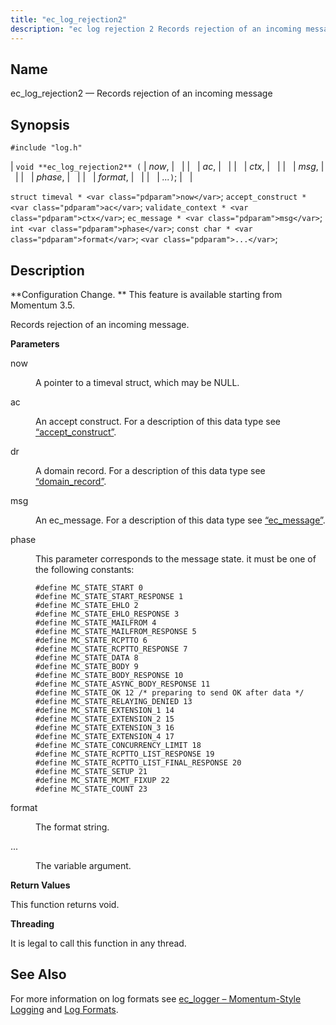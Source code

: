 ```yaml
---
title: "ec_log_rejection2"
description: "ec log rejection 2 Records rejection of an incoming message void ec log rejection 2 now ac ctx msg phase format struct timeval now accept construct ac validate context ctx ec message msg int phase const char format Configuration Change This feature is available starting from Momentum 3 5 Records..."
---
```


<a name="apis.ec_log_rejection2"></a> 
## Name

ec_log_rejection2 — Records rejection of an incoming message

## Synopsis

`#include "log.h"`

| `void **ec_log_rejection2** (` | <var class="pdparam">now</var>, |   |
|   | <var class="pdparam">ac</var>, |   |
|   | <var class="pdparam">ctx</var>, |   |
|   | <var class="pdparam">msg</var>, |   |
|   | <var class="pdparam">phase</var>, |   |
|   | <var class="pdparam">format</var>, |   |
|   | <var class="pdparam">...</var>`)`; |   |

`struct timeval * <var class="pdparam">now</var>`;
`accept_construct * <var class="pdparam">ac</var>`;
`validate_context * <var class="pdparam">ctx</var>`;
`ec_message * <var class="pdparam">msg</var>`;
`int <var class="pdparam">phase</var>`;
`const char * <var class="pdparam">format</var>`;
`<var class="pdparam">...</var>`;<a name="idp54253872"></a> 
## Description

**Configuration Change. ** This feature is available starting from Momentum 3.5.

Records rejection of an incoming message.

**<a name="idp54256752"></a> Parameters**

<dl class="variablelist">

<dt>now</dt>

<dd>

A pointer to a timeval struct, which may be NULL.

</dd>

<dt>ac</dt>

<dd>

An accept construct. For a description of this data type see [“accept_construct”](/momentum/3/3-api/structs-accept-construct).

</dd>

<dt>dr</dt>

<dd>

A domain record. For a description of this data type see [“domain_record”](/momentum/3/3-api/structs-domain-record).

</dd>

<dt>msg</dt>

<dd>

An ec_message. For a description of this data type see [“ec_message”](/momentum/3/3-api/structs-ec-message).

</dd>

<dt>phase</dt>

<dd>

This parameter corresponds to the message state. it must be one of the following constants:

```
#define MC_STATE_START 0
#define MC_STATE_START_RESPONSE 1
#define MC_STATE_EHLO 2
#define MC_STATE_EHLO_RESPONSE 3
#define MC_STATE_MAILFROM 4
#define MC_STATE_MAILFROM_RESPONSE 5
#define MC_STATE_RCPTTO 6
#define MC_STATE_RCPTTO_RESPONSE 7
#define MC_STATE_DATA 8
#define MC_STATE_BODY 9
#define MC_STATE_BODY_RESPONSE 10
#define MC_STATE_ASYNC_BODY_RESPONSE 11
#define MC_STATE_OK 12 /* preparing to send OK after data */
#define MC_STATE_RELAYING_DENIED 13
#define MC_STATE_EXTENSION_1 14
#define MC_STATE_EXTENSION_2 15
#define MC_STATE_EXTENSION_3 16
#define MC_STATE_EXTENSION_4 17
#define MC_STATE_CONCURRENCY_LIMIT 18
#define MC_STATE_RCPTTO_LIST_RESPONSE 19
#define MC_STATE_RCPTTO_LIST_FINAL_RESPONSE 20
#define MC_STATE_SETUP 21
#define MC_STATE_MCMT_FIXUP 22
#define MC_STATE_COUNT 23
```
</dd>

<dt>format</dt>

<dd>

The format string.

</dd>

<dt>...</dt>

<dd>

The variable argument.

</dd>

</dl>

**<a name="idp54273856"></a> Return Values**

This function returns void.

**<a name="idp54274768"></a> Threading**

It is legal to call this function in any thread.

<a name="idp54275872"></a> 
## See Also

For more information on log formats see [ec_logger – Momentum-Style Logging](/momentum/3/3-reference/3-reference-modules-ec-logger) and [Log Formats](/momentum/3/3-reference/3-reference-log-formats).